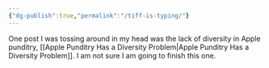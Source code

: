 ```yaml
---
{"dg-publish":true,"permalink":"/tiff-is-typing/"}
---
```



One post I was tossing around in my head was the lack of diversity in Apple punditry, [[Apple Punditry Has a Diversity Problem\|Apple Punditry Has a Diversity Problem]]. I am not sure I am going to finish this one.
